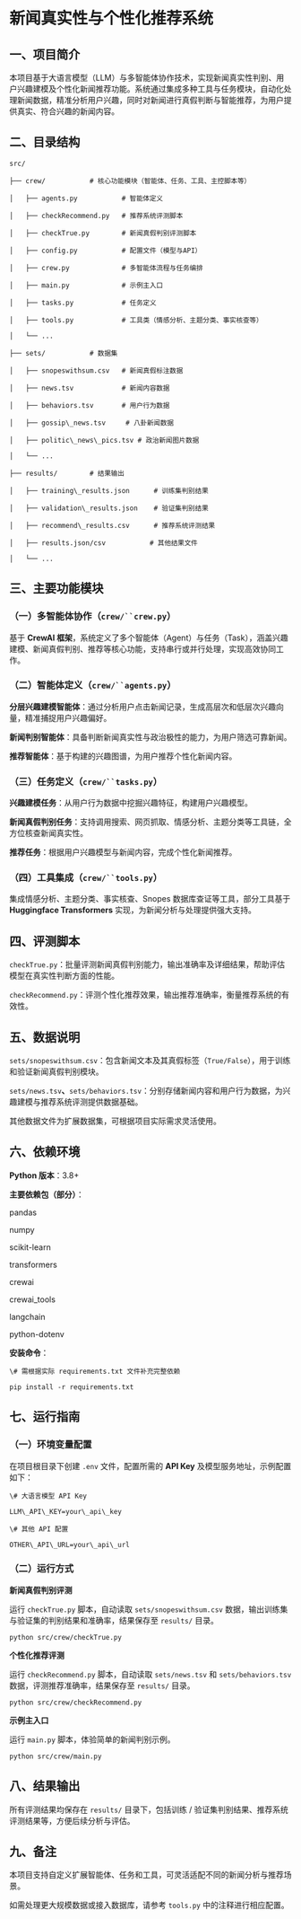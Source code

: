 # 新闻真实性与个性化推荐系统

## 一、项目简介

本项目基于大语言模型（LLM）与多智能体协作技术，实现新闻真实性判别、用户兴趣建模及个性化新闻推荐功能。系统通过集成多种工具与任务模块，自动化处理新闻数据，精准分析用户兴趣，同时对新闻进行真假判断与智能推荐，为用户提供真实、符合兴趣的新闻内容。

## 二、目录结构



```
src/

├── crew/           # 核心功能模块（智能体、任务、工具、主控脚本等）

│   ├── agents.py           # 智能体定义

│   ├── checkRecommend.py   # 推荐系统评测脚本

│   ├── checkTrue.py        # 新闻真假判别评测脚本

│   ├── config.py           # 配置文件（模型与API）

│   ├── crew.py             # 多智能体流程与任务编排

│   ├── main.py             # 示例主入口

│   ├── tasks.py            # 任务定义

│   ├── tools.py            # 工具类（情感分析、主题分类、事实核查等）

│   └── ...

├── sets/           # 数据集

│   ├── snopeswithsum.csv   # 新闻真假标注数据

│   ├── news.tsv            # 新闻内容数据

│   ├── behaviors.tsv       # 用户行为数据

│   ├── gossip\_news.tsv     # 八卦新闻数据

│   ├── politic\_news\_pics.tsv # 政治新闻图片数据

│   └── ...

├── results/        # 结果输出

│   ├── training\_results.json      # 训练集判别结果

│   ├── validation\_results.json    # 验证集判别结果

│   ├── recommend\_results.csv      # 推荐系统评测结果

│   ├── results.json/csv           # 其他结果文件

│   └── ...
```

## 三、主要功能模块

### （一）多智能体协作（`crew/``crew.py`）

基于 **CrewAI 框架**，系统定义了多个智能体（Agent）与任务（Task），涵盖兴趣建模、新闻真假判别、推荐等核心功能，支持串行或并行处理，实现高效协同工作。

### （二）智能体定义（`crew/``agents.py`）

**分层兴趣建模智能体**：通过分析用户点击新闻记录，生成高层次和低层次兴趣向量，精准捕捉用户兴趣偏好。

**新闻判别智能体**：具备判断新闻真实性与政治极性的能力，为用户筛选可靠新闻。

**推荐智能体**：基于构建的兴趣图谱，为用户推荐个性化新闻内容。

### （三）任务定义（`crew/``tasks.py`）

**兴趣建模任务**：从用户行为数据中挖掘兴趣特征，构建用户兴趣模型。

**新闻真假判别任务**：支持调用搜索、网页抓取、情感分析、主题分类等工具链，全方位核查新闻真实性。

**推荐任务**：根据用户兴趣模型与新闻内容，完成个性化新闻推荐。

### （四）工具集成（`crew/``tools.py`）

集成情感分析、主题分类、事实核查、Snopes 数据库查证等工具，部分工具基于 **Huggingface Transformers** 实现，为新闻分析与处理提供强大支持。

## 四、评测脚本

`checkTrue.py`：批量评测新闻真假判别能力，输出准确率及详细结果，帮助评估模型在真实性判断方面的性能。

`checkRecommend.py`：评测个性化推荐效果，输出推荐准确率，衡量推荐系统的有效性。

## 五、数据说明

`sets/snopeswithsum.csv`：包含新闻文本及其真假标签（`True/False`），用于训练和验证新闻真假判别模块。

`sets/news.tsv`**、**`sets/behaviors.tsv`：分别存储新闻内容和用户行为数据，为兴趣建模与推荐系统评测提供数据基础。

其他数据文件为扩展数据集，可根据项目实际需求灵活使用。

## 六、依赖环境

**Python 版本**：3.8+

**主要依赖包（部分）**：

pandas

numpy

scikit-learn

transformers

crewai

crewai\_tools

langchain

python-dotenv

**安装命令**：



```
\# 需根据实际 requirements.txt 文件补充完整依赖

pip install -r requirements.txt
```

## 七、运行指南

### （一）环境变量配置

在项目根目录下创建 `.env` 文件，配置所需的 **API Key** 及模型服务地址，示例配置如下：



```
\# 大语言模型 API Key

LLM\_API\_KEY=your\_api\_key

\# 其他 API 配置

OTHER\_API\_URL=your\_api\_url
```

### （二）运行方式

**新闻真假判别评测**

运行 `checkTrue.py` 脚本，自动读取 `sets/snopeswithsum.csv` 数据，输出训练集与验证集的判别结果和准确率，结果保存至 `results/` 目录。



```
python src/crew/checkTrue.py
```

**个性化推荐评测**

运行 `checkRecommend.py` 脚本，自动读取 `sets/news.tsv` 和 `sets/behaviors.tsv` 数据，评测推荐准确率，结果保存至 `results/` 目录。



```
python src/crew/checkRecommend.py
```

**示例主入口**

运行 `main.py` 脚本，体验简单的新闻判别示例。



```
python src/crew/main.py
```

## 八、结果输出

所有评测结果均保存在 `results/` 目录下，包括训练 / 验证集判别结果、推荐系统评测结果等，方便后续分析与评估。

## 九、备注

本项目支持自定义扩展智能体、任务和工具，可灵活适配不同的新闻分析与推荐场景。

如需处理更大规模数据或接入数据库，请参考 `tools.py` 中的注释进行相应配置。
